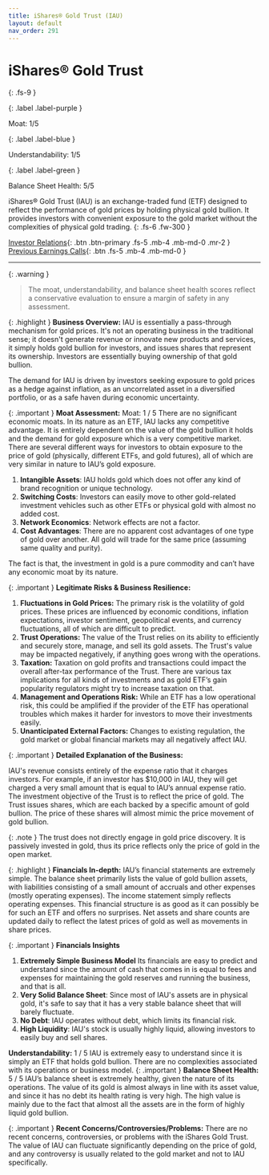 ```yaml
---
title: iShares® Gold Trust (IAU)
layout: default
nav_order: 291
---
```


# iShares® Gold Trust
{: .fs-9 }

{: .label .label-purple }

Moat: 1/5

{: .label .label-blue }

Understandability: 1/5

{: .label .label-green }

Balance Sheet Health: 5/5

iShares® Gold Trust (IAU) is an exchange-traded fund (ETF) designed to reflect the performance of gold prices by holding physical gold bullion. It provides investors with convenient exposure to the gold market without the complexities of physical gold trading.
{: .fs-6 .fw-300 }

[Investor Relations](https://www.google.com/search?q=IAU+investor+relations){: .btn .btn-primary .fs-5 .mb-4 .mb-md-0 .mr-2 }
[Previous Earnings Calls](https://discountingcashflows.com/company/IAU/transcripts/){: .btn .fs-5 .mb-4 .mb-md-0 }

---

{: .warning }
>The moat, understandability, and balance sheet health scores reflect a conservative evaluation to ensure a margin of safety in any assessment.



{: .highlight }
**Business Overview:**
IAU is essentially a pass-through mechanism for gold prices. It's not an operating business in the traditional sense; it doesn't generate revenue or innovate new products and services, it simply holds gold bullion for investors, and issues shares that represent its ownership. Investors are essentially buying ownership of that gold bullion.

The demand for IAU is driven by investors seeking exposure to gold prices as a hedge against inflation, as an uncorrelated asset in a diversified portfolio, or as a safe haven during economic uncertainty.

{: .important }
**Moat Assessment:**
Moat: 1 / 5
There are no significant economic moats. In its nature as an ETF, IAU lacks any competitive advantage. It is entirely dependent on the value of the gold bullion it holds and the demand for gold exposure which is a very competitive market. There are several different ways for investors to obtain exposure to the price of gold (physically, different ETFs, and gold futures), all of which are very similar in nature to IAU’s gold exposure. 

1.  **Intangible Assets**: IAU holds gold which does not offer any kind of brand recognition or unique technology.
2.  **Switching Costs**: Investors can easily move to other gold-related investment vehicles such as other ETFs or physical gold with almost no added cost.
3. **Network Economics**: Network effects are not a factor.
4.  **Cost Advantages**: There are no apparent cost advantages of one type of gold over another. All gold will trade for the same price (assuming same quality and purity).

 The fact is that, the investment in gold is a pure commodity and can’t have any economic moat by its nature.

{: .important }
**Legitimate Risks & Business Resilience:**

1.  **Fluctuations in Gold Prices:** The primary risk is the volatility of gold prices. These prices are influenced by economic conditions, inflation expectations, investor sentiment, geopolitical events, and currency fluctuations, all of which are difficult to predict.
2.  **Trust Operations:** The value of the Trust relies on its ability to efficiently and securely store, manage, and sell its gold assets. The Trust's value may be impacted negatively, if anything goes wrong with the operations.
3.  **Taxation:** Taxation on gold profits and transactions could impact the overall after-tax performance of the Trust. There are various tax implications for all kinds of investments and as gold ETF’s gain popularity regulators might try to increase taxation on that.
4.  **Management and Operations Risk:** While an ETF has a low operational risk, this could be amplified if the provider of the ETF has operational troubles which makes it harder for investors to move their investments easily.
5.  **Unanticipated External Factors:** Changes to existing regulation, the gold market or global financial markets may all negatively affect IAU.


{: .important }
**Detailed Explanation of the Business:**

IAU's revenue consists entirely of the expense ratio that it charges investors. For example, if an investor has $10,000 in IAU, they will get charged a very small amount that is equal to IAU’s annual expense ratio.
 The investment objective of the Trust is to reflect the price of gold. The Trust issues shares, which are each backed by a specific amount of gold bullion. The price of these shares will almost mimic the price movement of gold bullion.

{: .note }
The trust does not directly engage in gold price discovery. It is passively invested in gold, thus its price reflects only the price of gold in the open market.

{: .highlight }
**Financials In-depth:**
IAU’s financial statements are extremely simple. 
The balance sheet primarily lists the value of gold bullion assets, with liabilities consisting of a small amount of accruals and other expenses (mostly operating expenses). The income statement simply reflects operating expenses.
This financial structure is as good as it can possibly be for such an ETF and offers no surprises. 
Net assets and share counts are updated daily to reflect the latest prices of gold as well as movements in share prices.

{: .important }
**Financials Insights**

1.  **Extremely Simple Business Model** Its financials are easy to predict and understand since the amount of cash that comes in is equal to fees and expenses for maintaining the gold reserves and running the business, and that is all. 
2.   **Very Solid Balance Sheet**: Since most of IAU's assets are in physical gold, it's safe to say that it has a very stable balance sheet that will barely fluctuate.
3. **No Debt**: IAU operates without debt, which limits its financial risk.
4.  **High Liquidity**: IAU's stock is usually highly liquid, allowing investors to easily buy and sell shares.

**Understandability:** 1 / 5
IAU is extremely easy to understand since it is simply an ETF that holds gold bullion. There are no complexities associated with its operations or business model.
{: .important }
**Balance Sheet Health:** 5 / 5
IAU’s balance sheet is extremely healthy, given the nature of its operations. The value of its gold is almost always in line with its asset value, and since it has no debt its health rating is very high.
The high value is mainly due to the fact that almost all the assets are in the form of highly liquid gold bullion.

{: .important }
**Recent Concerns/Controversies/Problems:**
 There are no recent concerns, controversies, or problems with the iShares Gold Trust. The value of IAU can fluctuate significantly depending on the price of gold, and any controversy is usually related to the gold market and not to IAU specifically.